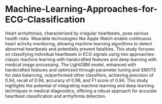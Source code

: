 # Machine-Learning-Approaches-for-ECG-Classification
Heart arrhythmias, characterized by irregular heartbeats, pose serious health risks. Wearable technologies like Apple Watch enable continuous heart activity monitoring, allowing machine learning algorithms to detect abnormal heartbeats and potentially prevent fatalities. This study focuses on classifying individual heartbeats in ECG signals using two approaches: classic machine learning with handcrafted features and deep learning with medical image processing. The LightGBM model, enhanced with handcrafted features and optimized through parameter tuning and SMOTE for data balancing, outperformed other classifiers, achieving precision of 0.94, recall of 0.94, accuracy of 0.99, and F1 score of 0.94. This study highlights the potential of integrating machine learning and deep learning techniques in medical diagnostics, offering a robust approach for accurate heartbeat classification and arrhythmia detection.
